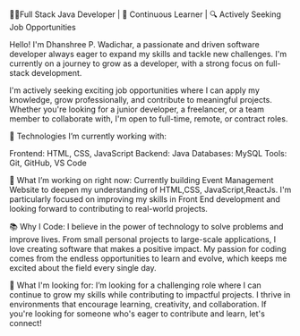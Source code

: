 👨‍💻Full Stack Java Developer | 🌱 Continuous Learner | 🔍 Actively Seeking Job Opportunities

Hello! I'm Dhanshree P. Wadichar, a passionate and driven software developer always eager to expand my skills and tackle new challenges. I'm currently on a journey to grow as a developer, with a strong focus on full-stack development.

I'm actively seeking exciting job opportunities where I can apply my knowledge, grow professionally, and contribute to meaningful projects. Whether you're looking for a junior developer, a freelancer, or a team member to collaborate with, I'm open to full-time, remote, or contract roles.

🔧 Technologies I’m currently working with:

Frontend:  HTML, CSS, JavaScript
Backend: Java
Databases: MySQL
Tools: Git, GitHub, VS Code

🌱 What I’m working on right now:
Currently building Event Management Website to deepen my understanding of HTML,CSS, JavaScript,ReactJs. I'm particularly focused on improving my skills in Front End development and looking forward to contributing to real-world projects.

📚 Why I Code:
I believe in the power of technology to solve problems and improve lives. From small personal projects to large-scale applications, I love creating software that makes a positive impact. My passion for coding comes from the endless opportunities to learn and evolve, which keeps me excited about the field every single day.

🚀 What I'm looking for:
I’m looking for a challenging role where I can continue to grow my skills while contributing to impactful projects. I thrive in environments that encourage learning, creativity, and collaboration. If you're looking for someone who's eager to contribute and learn, let's connect!


